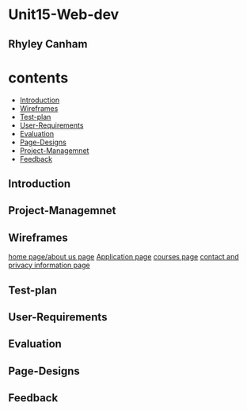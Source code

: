 # Unit15-Web-dev
## Rhyley Canham

# contents
- [Introduction](#Introduction)
- [Wireframes](#Wireframes)
- [Test-plan](#Test-plan)
- [User-Requirements](#User-Requirements)
- [Evaluation](#Evaluation)
- [Page-Designs](#Page-Designs)
- [Project-Managemnet](#Project-Managemnet)
- [Feedback](#Feedback)


## Introduction 

## Project-Managemnet

## Wireframes
[home page/about us page](![image](https://github.com/user-attachments/assets/3668579f-5704-463b-b18c-f392be616f86))
[Application page](![image](https://github.com/user-attachments/assets/d2e79438-4021-4bb3-9315-e890db486af5))
[courses page](![image](https://github.com/user-attachments/assets/052f2020-b2cb-4db5-a244-879809848989))
[contact and privacy information page](![image](https://github.com/user-attachments/assets/27d9f1f0-eab2-40d0-b374-59a001b23d75))

## Test-plan

## User-Requirements

## Evaluation

## Page-Designs

## Feedback

